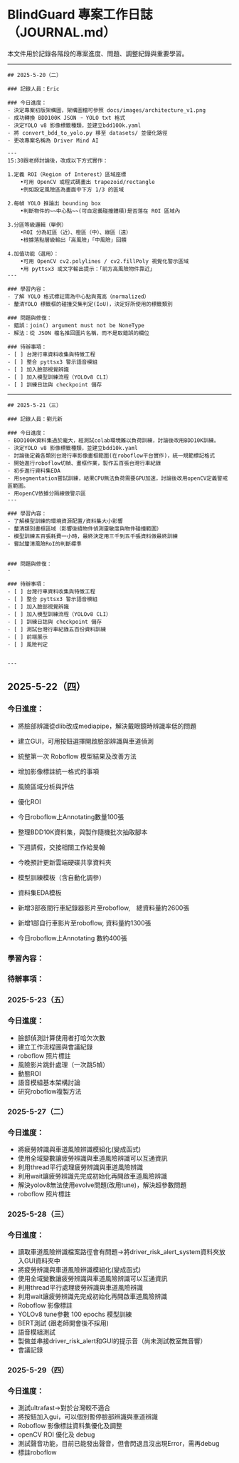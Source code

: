 # BlindGuard 專案工作日誌（JOURNAL.md）

本文件用於記錄各階段的專案進度、問題、調整紀錄與重要學習。

---

```
## 2025-5-20（二）

### 記錄人員：Eric

### 今日進度：
- 決定專案初版架構圖，架構圖檔可參照 docs/images/architecture_v1.png
- 成功轉換 BDD100K JSON ➝ YOLO txt 格式
- 決定YOLO v8 影像標籤種類，並建立bdd100k.yaml
- 將 convert_bdd_to_yolo.py 移至 datasets/ 並優化路徑
- 更改專案名稱為 Driver Mind AI

---
15:30跟老師討論後，改成以下方式實作：

1.定義 ROI（Region of Interest）區域座標
    •可用 OpenCV 或程式碼畫出 trapezoid/rectangle
    •例如設定風險區為畫面中下方 1/3 的區域
    
2.每幀 YOLO 推論出 bounding box
    •判斷物件的~~中心點~~(可自定義碰撞體積)是否落在 ROI 區域內
    
3.分區等級邏輯（舉例）
    •ROI 分為紅區（近）、橙區（中）、綠區（遠）
    •根據落點層級輸出「高風險」「中風險」回饋
    
4.加值功能（選用）：
    •可用 OpenCV cv2.polylines / cv2.fillPoly 視覺化警示區域
    •用 pyttsx3 或文字輸出提示：「前方高風險物件靠近」
---

### 學習內容：
- 了解 YOLO 格式標註需為中心點與寬高（normalized）
- 釐清YOLO 標籤框的碰撞交集判定(IoU)，決定好所使用的標籤類別

### 問題與修復：
- 錯誤：join() argument must not be NoneType
- 解法：從 JSON 檔名推回圖片名稱，而不是取錯誤的欄位

### 待辦事項：
- [ ] 台灣行車資料收集與特徵工程
- [ ] 整合 pyttsx3 警示語音模組
- [ ] 加入臉部視覺辨識
- [ ] 加入模型訓練流程（YOLOv8 CLI）
- [ ] 訓練日誌與 checkpoint 儲存
```

---

```
## 2025-5-21（三）

### 記錄人員：劉元新

### 今日進度：
- BDD100K資料集過於龐大，經測試colab環境難以負荷訓練，討論後改用BDD10K訓練。
- 決定YOLO v8 影像標籤種類，並建立bdd10k.yaml
- 討論後定義各類別台灣行車影像畫框範圍(在roboflow平台實作)，統一規範標記格式
- 開始進行roboflow切幀、畫框作業，製作五百張台灣行車紀錄
- 初步進行資料集EDA
- 用segmentation嘗試訓練，結果CPU無法負荷需要GPU加速，討論後改用openCV定義警戒區範圍。
- 用openCV依據分隔線做警示區 
---

### 學習內容：
- 了解模型訓練的環境資源配置/資料集大小影響
- 釐清類別畫框區域（影響後續物件偵測靈敏度與物件碰撞範圍）
- 模型訓練五百張耗費一小時，最終決定用三千到五千張資料做最終訓練
- 嘗試釐清風險RoI的判斷標準


### 問題與修復：
- 

### 待辦事項：
- [ ] 台灣行車資料收集與特徵工程
- [ ] 整合 pyttsx3 警示語音模組
- [ ] 加入臉部視覺辨識
- [ ] 加入模型訓練流程（YOLOv8 CLI）
- [ ] 訓練日誌與 checkpoint 儲存
- [ ] 測試台灣行車紀錄五百份資料訓練
- [ ] 前端展示
- [ ] 風險判定
```
```

---

```
## 2025-5-22（四）

### 今日進度：
-  將臉部辨識從dlib改成mediapipe，解決戴眼鏡時辨識率低的問題
-  建立GUI，可用按鈕選擇開啟臉部辨識與車道偵測
-  統整第一次 Roboflow 模型結果及改善方法
-  增加影像標註統一格式的事項
-  風險區域分析與評估
-  優化ROI
-  今日roboflow上Annotating數量100張         
-  整理BDD10K資料集，與製作隨機批次抽取腳本
-  下週請假，交接相關工作給旻翰
-  今晚預計更新雲端硬碟共享資料夾
-  模型訓練模板（含自動化調參）
-  資料集EDA模板


-  新增3部夜間行車紀錄器影片至roboflow,　總資料量約2600張
-  新增1部自行車影片至roboflow, 資料量約1300張
-  今日roboflow上Annotating 數約400張

### 學習內容：

### 待辦事項：
   

### 2025-5-23（五）

### 今日進度：
-  臉部偵測計算使用者打哈欠次數
-  建立工作流程圖與會議紀錄
-  roboflow 照片標註
-  風險影片跳針處理（一次跳5幀）
-  動態ROI
-  語音模組基本架構討論
-  研究roboflow複製方法


### 2025-5-27（二）

### 今日進度：
-  將疲勞辨識與車道風險辨識模組化(變成函式)
-  使用全域變數讓疲勞辨識與車道風險辨識可以互通資訊
-  利用thread平行處理疲勞辨識與車道風險辨識
-  利用wait讓疲勞辨識先完成初始化再開啟車道風險辨識
-  解決yolov8無法使用evolve問題(改用tune)，解決超參數問題
-  roboflow 照片標註

### 2025-5-28（三）

### 今日進度：
-  讀取車道風險辨識檔案路徑會有問題->將driver_risk_alert_system資料夾放入GUI資料夾中
-  將疲勞辨識與車道風險辨識模組化(變成函式)
-  使用全域變數讓疲勞辨識與車道風險辨識可以互通資訊
-  利用thread平行處理疲勞辨識與車道風險辨識
-  利用wait讓疲勞辨識先完成初始化再開啟車道風險辨識
-  Roboflow 影像標註
-  YOLOv8 tune參數 100 epochs 模型訓練
-  BERT測試 (跟老師開會後不採用)
-  語音模組測試
-  製做並串接driver_risk_alert和GUI的提示音（尚未測試教室無音響）
-  會議記錄


### 2025-5-29（四）

### 今日進度：
-  測試ultrafast->對於台灣較不適合
-  將按鈕加入gui，可以個別暫停臉部辨識與車道辨識
-  Roboflow 影像標註資料集優化及調整
-  openCV ROI 優化及 debug
-  測試聲音功能，目前已能發出聲音，但會閃退且沒出現Error，需再debug
-  標註roboflow

